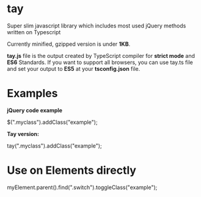 # tay
Super slim javascript library which includes most used jQuery methods written on Typescript

Currently minified, gzipped version is under **1KB**.

**tay.js** file is the output created by TypeScript compiler for **strict mode** and **ES6** Standards. If you want to support all browsers, you can use tay.ts file and set your output to **ES5** at your **tsconfig.json** file.

# Examples

**jQuery code example**

$(".myclass").addClass("example");

**Tay version:**

tay(".myclass").addClass("example");

# Use on Elements directly

myElement.parent().find(".switch").toggleClass("example");


